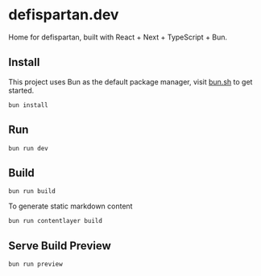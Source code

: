 # defispartan.dev

Home for defispartan, built with React + Next + TypeScript + Bun.

## Install

This project uses Bun as the default package manager, visit [bun.sh](https://bun.sh/) to get started.

`bun install`

## Run

`bun run dev`

## Build

`bun run build`

To generate static markdown content

`bun run contentlayer build`

## Serve Build Preview

`bun run preview`
